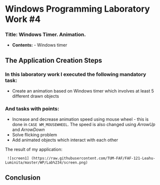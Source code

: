# Windows Programming Laboratory Work #4

### Title: Windows Timer. Animation.

   - **Contents:**
    - Windows timer

## The Application Creation Steps

### In this laboratory work I executed the following mandatory task:

   - Create an animation based on Windows timer which involves at least 5 different drawn objects

### And tasks with points:

   - Increase and decrease animation speed using mouse wheel
    - this is done in `CASE WM_MOUSEWHEEL`. The speed is also changed using _ArrowUp_ and _ArrowDown_
   - Solve flicking problem
   - Add animated objects which interact with each other



The result of my application:
     
     ![screen1] (https://raw.githubusercontent.com/TUM-FAF/FAF-121-Leahu-Luminita/master/WP/Lab%234/screen.png)

## Conclusion

